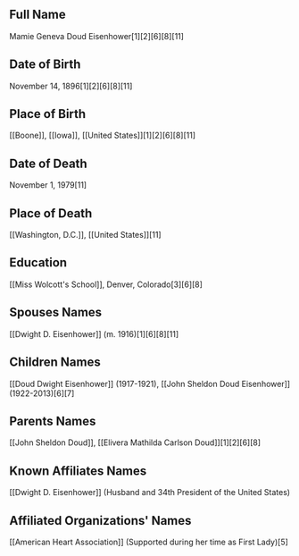 ## Full Name
Mamie Geneva Doud Eisenhower[1][2][6][8][11]

## Date of Birth
November 14, 1896[1][2][6][8][11]

## Place of Birth
[[Boone]], [[Iowa]], [[United States]][1][2][6][8][11]

## Date of Death
November 1, 1979[11]

## Place of Death
[[Washington, D.C.]], [[United States]][11]

## Education
[[Miss Wolcott's School]], Denver, Colorado[3][6][8]

## Spouses Names
[[Dwight D. Eisenhower]] (m. 1916)[1][6][8][11]

## Children Names
[[Doud Dwight Eisenhower]] (1917-1921),
[[John Sheldon Doud Eisenhower]] (1922-2013)[6][7]

## Parents Names
[[John Sheldon Doud]], 
[[Elivera Mathilda Carlson Doud]][1][2][6][8]

## Known Affiliates Names
[[Dwight D. Eisenhower]] (Husband and 34th President of the United States)

## Affiliated Organizations' Names
[[American Heart Association]] (Supported during her time as First Lady)[5]

